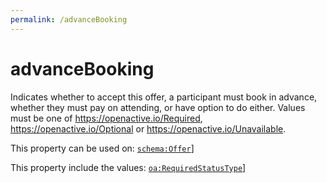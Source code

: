 ```yaml
---
permalink: /advanceBooking
---
```


# advanceBooking
Indicates whether to accept this offer, a participant must book in advance, whether they must pay on attending, or have option to do either. Values must be one of  https://openactive.io/Required,  https://openactive.io/Optional or  https://openactive.io/Unavailable.

This property can be used on: [`schema:Offer`](https://schema.org/Offer)]

This property include the values: [`oa:RequiredStatusType`](https://openactive.io/RequiredStatusType)]
